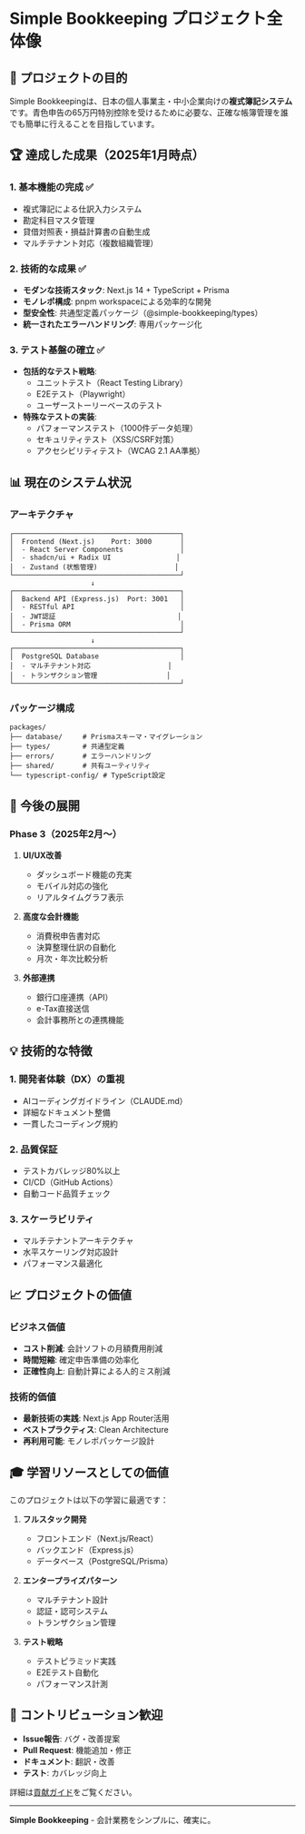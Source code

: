 # Simple Bookkeeping プロジェクト全体像

## 🎯 プロジェクトの目的

Simple Bookkeepingは、日本の個人事業主・中小企業向けの**複式簿記システム**です。青色申告の65万円特別控除を受けるために必要な、正確な帳簿管理を誰でも簡単に行えることを目指しています。

## 🏆 達成した成果（2025年1月時点）

### 1. **基本機能の完成** ✅

- 複式簿記による仕訳入力システム
- 勘定科目マスタ管理
- 貸借対照表・損益計算書の自動生成
- マルチテナント対応（複数組織管理）

### 2. **技術的な成果** ✅

- **モダンな技術スタック**: Next.js 14 + TypeScript + Prisma
- **モノレポ構成**: pnpm workspaceによる効率的な開発
- **型安全性**: 共通型定義パッケージ（@simple-bookkeeping/types）
- **統一されたエラーハンドリング**: 専用パッケージ化

### 3. **テスト基盤の確立** ✅

- **包括的なテスト戦略**:
  - ユニットテスト（React Testing Library）
  - E2Eテスト（Playwright）
  - ユーザーストーリーベースのテスト
- **特殊なテストの実装**:
  - パフォーマンステスト（1000件データ処理）
  - セキュリティテスト（XSS/CSRF対策）
  - アクセシビリティテスト（WCAG 2.1 AA準拠）

## 📊 現在のシステム状況

### アーキテクチャ

```
┌─────────────────────────────────────────┐
│  Frontend (Next.js)    Port: 3000       │
│  - React Server Components              │
│  - shadcn/ui + Radix UI                │
│  - Zustand (状態管理)                   │
└─────────────────────────────────────────┘
                    ↓
┌─────────────────────────────────────────┐
│  Backend API (Express.js)  Port: 3001   │
│  - RESTful API                          │
│  - JWT認証                              │
│  - Prisma ORM                           │
└─────────────────────────────────────────┘
                    ↓
┌─────────────────────────────────────────┐
│  PostgreSQL Database                    │
│  - マルチテナント対応                   │
│  - トランザクション管理                 │
└─────────────────────────────────────────┘
```

### パッケージ構成

```
packages/
├── database/     # Prismaスキーマ・マイグレーション
├── types/        # 共通型定義
├── errors/       # エラーハンドリング
├── shared/       # 共有ユーティリティ
└── typescript-config/ # TypeScript設定
```

## 🚀 今後の展開

### Phase 3（2025年2月〜）

1. **UI/UX改善**
   - ダッシュボード機能の充実
   - モバイル対応の強化
   - リアルタイムグラフ表示

2. **高度な会計機能**
   - 消費税申告書対応
   - 決算整理仕訳の自動化
   - 月次・年次比較分析

3. **外部連携**
   - 銀行口座連携（API）
   - e-Tax直接送信
   - 会計事務所との連携機能

## 💡 技術的な特徴

### 1. **開発者体験（DX）の重視**

- AIコーディングガイドライン（CLAUDE.md）
- 詳細なドキュメント整備
- 一貫したコーディング規約

### 2. **品質保証**

- テストカバレッジ80%以上
- CI/CD（GitHub Actions）
- 自動コード品質チェック

### 3. **スケーラビリティ**

- マルチテナントアーキテクチャ
- 水平スケーリング対応設計
- パフォーマンス最適化

## 📈 プロジェクトの価値

### ビジネス価値

- **コスト削減**: 会計ソフトの月額費用削減
- **時間短縮**: 確定申告準備の効率化
- **正確性向上**: 自動計算による人的ミス削減

### 技術的価値

- **最新技術の実践**: Next.js App Router活用
- **ベストプラクティス**: Clean Architecture
- **再利用可能**: モノレポパッケージ設計

## 🎓 学習リソースとしての価値

このプロジェクトは以下の学習に最適です：

1. **フルスタック開発**
   - フロントエンド（Next.js/React）
   - バックエンド（Express.js）
   - データベース（PostgreSQL/Prisma）

2. **エンタープライズパターン**
   - マルチテナント設計
   - 認証・認可システム
   - トランザクション管理

3. **テスト戦略**
   - テストピラミッド実践
   - E2Eテスト自動化
   - パフォーマンス計測

## 🤝 コントリビューション歓迎

- **Issue報告**: バグ・改善提案
- **Pull Request**: 機能追加・修正
- **ドキュメント**: 翻訳・改善
- **テスト**: カバレッジ向上

詳細は[貢献ガイド](./contributing/README.md)をご覧ください。

---

**Simple Bookkeeping** - 会計業務をシンプルに、確実に。
